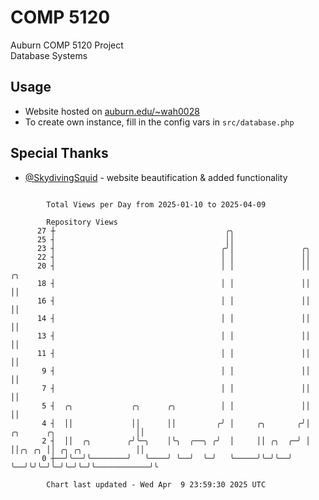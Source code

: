 # COMP 5120
Auburn COMP 5120 Project  
Database Systems

## Usage
- Website hosted on [auburn.edu/~wah0028](https://webhome.auburn.edu/~wah0028/)
- To create own instance, fill in the config vars in `src/database.php`

## Special Thanks
- [@SkydivingSquid](https://github.com/SkydivingSquid) - website beautification & added functionality

```

        Total Views per Day from 2025-01-10 to 2025-04-09

        Repository Views
      27 ┼                                      ╭╮
      25 ┤                                      ││
      23 ┤                                     ╭╯│               ╭╮
      22 ┤                                     │ │               ││
      20 ┤                                     │ │               ││                              ╭╮
      18 ┤                                     │ │               ││                              ││
      16 ┤                                     │ │               ││                              ││
      14 ┤                                     │ │               ││                              ││
      13 ┤                                     │ │               ││                              ││
      11 ┤                                     │ │               ││                              ││
       9 ┤                                     │ │               ││                              ││
       7 ┤                                     │ │               ││                              ││
       5 ┤  ╭╮             ╭╮      ╭╮          │ │               ││                              ││
       4 ┤  ││             ││      ││         ╭╯ │     ╭╮       ╭╯│  ╭╮      ╭╮                  ││
       2 ┤  ││  ╭╮        ╭╯╰─╮    │╰╮  ╭──╮ ╭╯  │     ││ ╭╮  ╭─╯ │  ││╭╮ ╭╮ ││ ╭╮ ╭╮            ││
       0 ┼──╯╰──╯╰────────╯   ╰────╯ ╰──╯  ╰─╯   ╰─────╯╰─╯╰──╯   ╰──╯╰╯╰─╯╰─╯╰─╯╰─╯╰────────────╯╰

        Chart last updated - Wed Apr  9 23:59:30 2025 UTC
        
```
